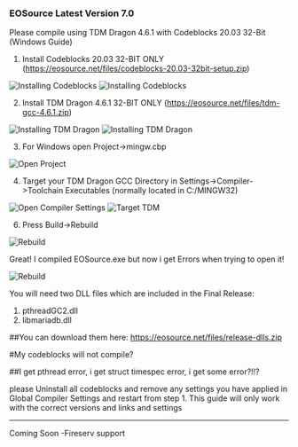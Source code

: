 ### EOSource Latest Version 7.0

Please compile using TDM Dragon 4.6.1 with Codeblocks 20.03 32-Bit (Windows Guide)

1. Install Codeblocks 20.03 32-BIT ONLY
(https://eosource.net/files/codeblocks-20.03-32bit-setup.zip)

![Installing Codeblocks](https://eosource.net/files/codeblocks-setup.png)
![Installing Codeblocks](https://eosource.net/files/codeblocks-setup-2.png)

2. Install TDM Dragon 4.6.1 32-BIT ONLY
(https://eosource.net/files/tdm-gcc-4.6.1.zip)

![Installing TDM Dragon](https://eosource.net/files/tdm-setup.png)
![Installing TDM Dragon](https://eosource.net/files/tdm-setup-2.png)

3. For Windows open Project->mingw.cbp

![Open Project](https://eosource.net/files/project-file.png)

4. Target your TDM Dragon GCC Directory in Settings->Compiler->Toolchain Executables (normally located in C:/MINGW32)

![Open Compiler Settings](https://eosource.net/files/compiler-settings.png)
![Target TDM](https://eosource.net/files/target-tdm.png)


6. Press Build->Rebuild

![Rebuild](https://eosource.net/files/rebuild.png)

Great! I compiled EOSource.exe but now i get Errors when trying to open it!

![Rebuild](https://eosource.net/files/errors.png)

You will need two DLL files which are included in the Final Release:
1. pthreadGC2.dll
2. libmariadb.dll

##You can download them here: https://eosource.net/files/release-dlls.zip

#My codeblocks will not compile?

##I get pthread error, i get struct timespec error, i get some error?!!?

please Uninstall all codeblocks and remove any settings you have applied in Global Compiler Settings and restart from step 1. This guide will only work with the correct versions and links and settings


---
Coming Soon
-Fireserv support

